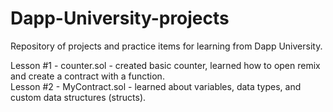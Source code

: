 # Dapp-University-projects
Repository of projects and practice items for learning from Dapp University.  

Lesson #1 - counter.sol - created basic counter, learned how to open remix and create a contract with a function.
<br />
Lesson #2 - MyContract.sol - learned about variables, data types, and custom data structures (structs).   
